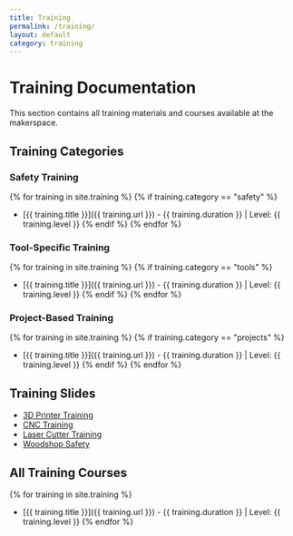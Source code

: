 ```yaml
---
title: Training
permalink: /training/
layout: default
category: training
---
```


# Training Documentation

This section contains all training materials and courses available at the makerspace.

## Training Categories

### Safety Training
{% for training in site.training %}
  {% if training.category == "safety" %}
- [{{ training.title }}]({{ training.url }}) - {{ training.duration }} | Level: {{ training.level }}
  {% endif %}
{% endfor %}

### Tool-Specific Training
{% for training in site.training %}
  {% if training.category == "tools" %}
- [{{ training.title }}]({{ training.url }}) - {{ training.duration }} | Level: {{ training.level }}
  {% endif %}
{% endfor %}

### Project-Based Training
{% for training in site.training %}
  {% if training.category == "projects" %}
- [{{ training.title }}]({{ training.url }}) - {{ training.duration }} | Level: {{ training.level }}
  {% endif %}
{% endfor %}

## Training Slides
- [3D Printer Training](/slides/3Dprinting)
- [CNC Training](/slides/cnc)
- [Laser Cutter Training](/slides/laser)
- [Woodshop Safety](/slides/woodshop-safety)

## All Training Courses
{% for training in site.training %}
- [{{ training.title }}]({{ training.url }}) - {{ training.duration }} | Level: {{ training.level }}
{% endfor %} 